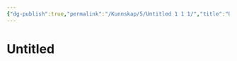 ```yaml
---
{"dg-publish":true,"permalink":"/Kunnskap/5/Untitled 1 1 1/","title":"Untitled"}
---
```



# Untitled
